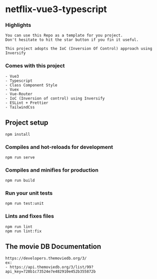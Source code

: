 # netflix-vue3-typescript

### Highlights
```angular2html
You can use this Repo as a template for you project.
Don't hesitate to hit the star button if you fin it useful.
```
```angular2html
This project adopts the IoC (Inversion Of Control) approach using Inversify
```

### Comes with this project
```
- Vue3
- Typescript
- Class Component Style
- Vuex
- Vue-Router
- IoC (Inversion of control) using Inversify
- ESLint + Prettier
- TailwindCss
```


## Project setup
```
npm install
```

### Compiles and hot-reloads for development
```
npm run serve
```

### Compiles and minifies for production
```
npm run build
```

### Run your unit tests
```
npm run test:unit
```

### Lints and fixes files
```
npm run lint
npm run lint:fix
```

## The movie DB Documentation
```angular2html
https://developers.themoviedb.org/3/
ex:
- https://api.themoviedb.org/3/list/99?api_key=728b1c73524e7e482910e452b355872b
```
